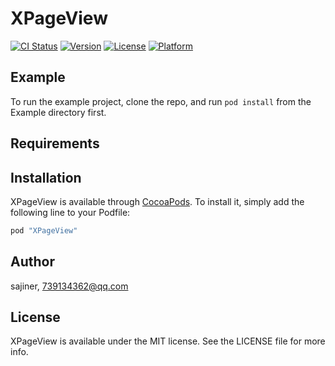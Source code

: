 # XPageView

[![CI Status](http://img.shields.io/travis/sajiner/XPageView.svg?style=flat)](https://travis-ci.org/sajiner/XPageView)
[![Version](https://img.shields.io/cocoapods/v/XPageView.svg?style=flat)](http://cocoapods.org/pods/XPageView)
[![License](https://img.shields.io/cocoapods/l/XPageView.svg?style=flat)](http://cocoapods.org/pods/XPageView)
[![Platform](https://img.shields.io/cocoapods/p/XPageView.svg?style=flat)](http://cocoapods.org/pods/XPageView)

## Example

To run the example project, clone the repo, and run `pod install` from the Example directory first.

## Requirements

## Installation

XPageView is available through [CocoaPods](http://cocoapods.org). To install
it, simply add the following line to your Podfile:

```ruby
pod "XPageView"
```

## Author

sajiner, 739134362@qq.com

## License

XPageView is available under the MIT license. See the LICENSE file for more info.
